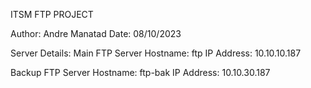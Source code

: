 ITSM FTP PROJECT

Author: Andre Manatad
Date: 08/10/2023

Server Details:
Main FTP Server
Hostname: ftp
IP Address: 10.10.10.187

Backup FTP Server
Hostname: ftp-bak
IP Address: 10.10.30.187
